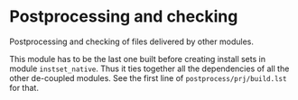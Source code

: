# Postprocessing and checking

Postprocessing and checking of files delivered by other modules.

This module has to be the last one built before creating install sets
in module `instset_native`. Thus it ties together all the dependencies
of all the other de-coupled modules. See the first line of
`postprocess/prj/build.lst` for that.
